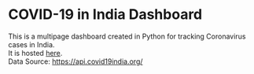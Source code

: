 # COVID-19 in India Dashboard
This is a multipage dashboard created in Python for tracking Coronavirus cases in India.  
It is hosted [here](https://dash-covid19-india.herokuapp.com).  
Data Source: https://api.covid19india.org/
